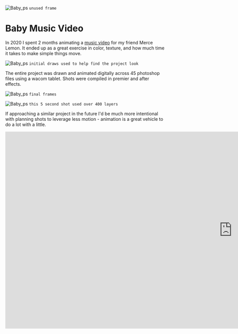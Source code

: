 ![Baby_ps](./media/root/baby.jpg)
`unused frame`
# Baby Music Video

In 2020 I spent 2 months animating a [music video](https://youtu.be/qt6aOic4OXk) for my friend Merce Lemon. It ended up as a great exercise in color, texture, and how much time it takes to make simple things move.

![Baby_ps](./media/baby/test_paints.jpg)
`initial draws used to help find the project look`

The entire project was drawn and animated digitally across 45 photoshop files using a wacom tablet. Shots were compiled in premier and after effects.

![Baby_ps](./media/baby/baby_comp.jpg)
`final frames`

![Baby_ps](./media/baby/baby_project.png)
`this 5 second shot used over 400 layers`

If approaching a similar project in the future I'd be much more intentional with planning shots to leverage less motion - animation is a great vehicle to do a lot with a little. 

<html>
<iframe width="1425" height="618" src="https://www.youtube.com/embed/qt6aOic4OXk" title="YouTube video player" frameborder="0" allow="accelerometer; autoplay; clipboard-write; encrypted-media; gyroscope;" allowfullscreen></iframe>
</html>